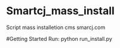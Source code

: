 # Smartcj_mass_install
Script mass installetion cms smarcj.com

#Getting Started
Run:
python run_install.py 

